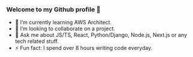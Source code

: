 ### Welcome to my Github profile 👋

- 🌱 I’m currently learning AWS Architect.
- 👯 I’m looking to collaborate on a project.
- 💬 Ask me about JS/TS, React, Python/Django, Node.js, Next.js or any tech related stuff.
- ⚡ Fun fact: I spend over 8 hours writing code everyday.

<!--
**yoryi/yoryi** is a ✨ _special_ ✨ repository because its `README.md` (this file) appears on your GitHub profile.

Here are some ideas to get you started:

- 🔭 I’m currently working on ...
- 🌱 I’m currently learning ...
- 👯 I’m looking to collaborate on ...
- 🤔 I’m looking for help with ...
- 💬 Ask me about ...
- 📫 How to reach me: ...
- 😄 Pronouns: ...
- ⚡ Fun fact: ...
-->
